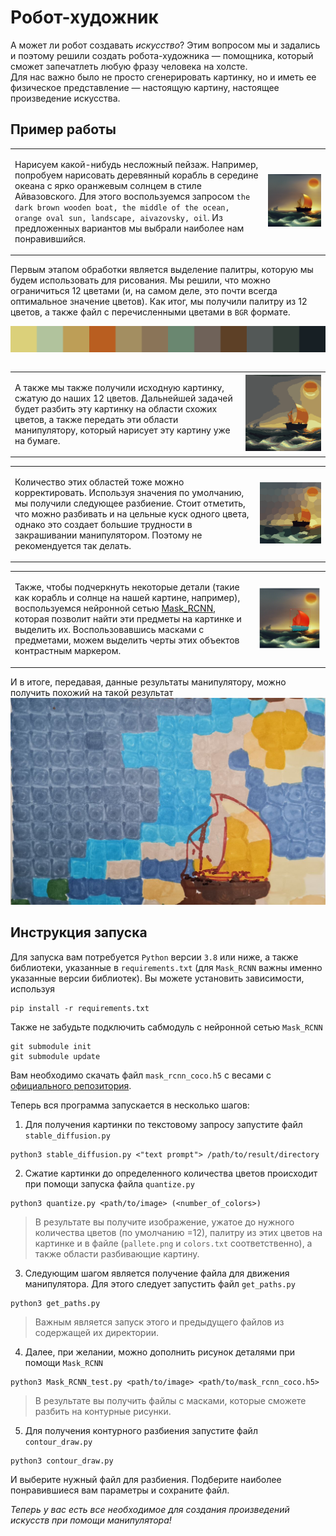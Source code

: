 # Робот-художник
А может ли робот создавать _искусство_? Этим вопросом мы и задались и поэтому решили создать робота-художника — помощника, который сможет запечатлеть любую фразу человека на холсте.  
Для нас важно было не просто сгенерировать картинку, но и иметь ее физическое представление — настоящую картину, настоящее произведение искусства. 

## Пример работы

<table>
    <tr>
     <td><p>Нарисуем какой-нибудь несложный пейзаж. Например, попробуем нарисовать деревянный корабль в середине океана с ярко оранжевым солнцем в стиле Айвазовского. Для этого воспользуемся запросом <code>the dark brown wooden boat, the middle of the ocean, orange oval sun, landscape, aivazovsky, oil</code>. Из предложенных вариантов мы выбрали наиболее нам понравившийся. </p></td>
     <td><img src='images/stable_diffusion_ex.png'></td>
    </tr>
</table>

<table>
    <tr>
        <p>Первым этапом обработки является выделение палитры, которую мы будем использовать для рисования. Мы решили, что можно ограничиться 12 цветами (и, на самом деле, это почти всегда оптимальное значение цветов). Как итог, мы получили палитру из 12 цветов, а также файл с перечисленными цветами в <code>BGR</code> формате.
        </p>
    </tr>
    <tr>
        <img src='images/pallete.png'>
    </tr>
</table>

<table>
    <tr>
     <td><p>А также мы также получили исходную картинку, сжатую до наших 12 цветов. Дальнейшей задачей будет разбить эту картинку на области схожих цветов, а также передать эти области манипулятору, который нарисует эту картину уже на бумаге.</p></td>
     <td><img src='images/quantized_image.png'></td>
    </tr>
</table>

<table>
    <tr>
     <td><p>Количество этих областей тоже можно корректировать. Используя значения по умолчанию, мы получили следующее разбиение. Стоит отметить, что можно разбивать и на цельные куск одного цвета, однако это создает большие трудности в закрашивании манипулятором. Поэтому не рекомендуется так делать.</p></td>
     <td><img src='images/image_with_contours.jpg'></td>
    </tr>
</table>

<table>
    <tr>
     <td><p>Также, чтобы подчеркнуть некоторые детали (такие как корабль и солнце на нашей картине, например), воспользуемся нейронной сетью <a href="https://github.com/matterport/Mask_RCNN">Mask_RCNN</a>, которая позволит найти эти предметы на картинке и выделить их. Воспользовавшись масками с предметами, можем выделить черты этих объектов контрастным маркером.</p></td>
     <td><img src='images/Masks_RCNN.jpeg'></td>
    </tr>
</table>

И в итоге, передавая, данные результаты манипулятору, можно получить похожий на такой результат
![Result](images/result.jpeg)

## Инструкция запуска
Для запуска вам потребуется `Python` версии `3.8` или ниже, а также библиотеки, указанные в `requirements.txt` (для `Mask_RCNN` важны именно указанные версии библиотек). Вы можете установить зависимости, используя
```
pip install -r requirements.txt
```
Также не забудьте подключить сабмодуль с нейронной сетью `Mask_RCNN`
```
git submodule init
git submodule update
```
Вам необходимо скачать файл `mask_rcnn_coco.h5` с весами с [официального репозитория](https://github.com/matterport/Mask_RCNN/releases).

Теперь вся программа запускается в несколько шагов:
1. Для получения картинки по текстовому запросу запустите файл `stable_diffusion.py`
```
python3 stable_diffusion.py <"text prompt"> /path/to/result/directory
```
2. Сжатие картинки до определенного количества цветов происходит при помощи запуска файла `quantize.py`
```
python3 quantize.py <path/to/image> (<number_of_colors>)
```
> В результате вы получите изображение, ужатое до нужного количества цветов (по умолчанию =12), палитру из этих цветов на картинке и в файле (`pallete.png` и `colors.txt` соответственно), а также области разбивающие картину.
3. Следующим шагом является получение файла для движения манипулятора. Для этого следует запустить файл `get_paths.py`
```
python3 get_paths.py
```
> Важным является запуск этого и предыдущего файлов из содержащей их директории.
4. Далее, при желании, можно дополнить рисунок деталями при помощи `Mask_RCNN`
```
python3 Mask_RCNN_test.py <path/to/image> <path/to/mask_rcnn_coco.h5>
```
> В результате вы получить файлы с масками, которые сможете разбить на контурные рисунки.
5. Для получения контурного разбиения запустите файл `contour_draw.py`
```
python3 contour_draw.py
```
И выберите нужный файл для разбиения. Подберите наиболее понравившиеся вам параметры и сохраните файл.


_Теперь у вас есть все необходимое для создания произведений искусств при помощи манипулятора!_
